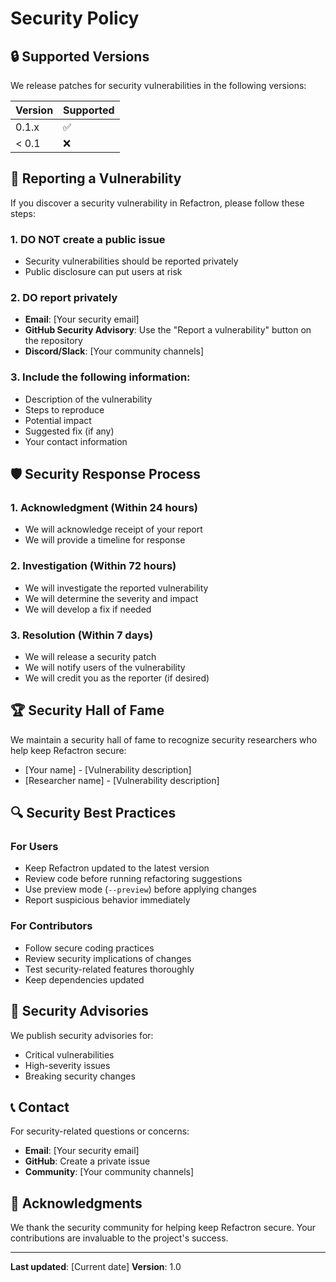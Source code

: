 # Security Policy

## 🔒 Supported Versions

We release patches for security vulnerabilities in the following versions:

| Version | Supported          |
| ------- | ------------------ |
| 0.1.x   | :white_check_mark: |
| < 0.1   | :x:                |

## 🚨 Reporting a Vulnerability

If you discover a security vulnerability in Refactron, please follow these steps:

### 1. **DO NOT** create a public issue
- Security vulnerabilities should be reported privately
- Public disclosure can put users at risk

### 2. **DO** report privately
- **Email**: [Your security email]
- **GitHub Security Advisory**: Use the "Report a vulnerability" button on the repository
- **Discord/Slack**: [Your community channels]

### 3. **Include the following information:**
- Description of the vulnerability
- Steps to reproduce
- Potential impact
- Suggested fix (if any)
- Your contact information

## 🛡️ Security Response Process

### 1. **Acknowledgment** (Within 24 hours)
- We will acknowledge receipt of your report
- We will provide a timeline for response

### 2. **Investigation** (Within 72 hours)
- We will investigate the reported vulnerability
- We will determine the severity and impact
- We will develop a fix if needed

### 3. **Resolution** (Within 7 days)
- We will release a security patch
- We will notify users of the vulnerability
- We will credit you as the reporter (if desired)

## 🏆 Security Hall of Fame

We maintain a security hall of fame to recognize security researchers who help keep Refactron secure:

- [Your name] - [Vulnerability description]
- [Researcher name] - [Vulnerability description]

## 🔍 Security Best Practices

### For Users
- Keep Refactron updated to the latest version
- Review code before running refactoring suggestions
- Use preview mode (`--preview`) before applying changes
- Report suspicious behavior immediately

### For Contributors
- Follow secure coding practices
- Review security implications of changes
- Test security-related features thoroughly
- Keep dependencies updated

## 🚨 Security Advisories

We publish security advisories for:
- Critical vulnerabilities
- High-severity issues
- Breaking security changes

## 📞 Contact

For security-related questions or concerns:
- **Email**: [Your security email]
- **GitHub**: Create a private issue
- **Community**: [Your community channels]

## 🙏 Acknowledgments

We thank the security community for helping keep Refactron secure. Your contributions are invaluable to the project's success.

---

**Last updated**: [Current date]
**Version**: 1.0
